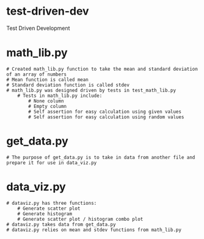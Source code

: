 # test-driven-dev
Test Driven Development

# math_lib.py
    # Created math_lib.py function to take the mean and standard deviation of an array of numbers
    # Mean function is called mean
    # Standard deviation function is called stdev
    # math_lib.py was designed driven by tests in test_math_lib.py
        # Tests in math_lib.py include:
            # None column
            # Empty column
            # Self assertion for easy calculation using given values
            # Self assertion for easy calculation using random values

# get_data.py
    # The purpose of get_data.py is to take in data from another file and prepare it for use in data_viz.py
    
# data_viz.py
    # dataviz.py has three functions:
        # Generate scatter plot
        # Generate histogram
        # Generate scatter plot / histogram combo plot
    # dataviz.py takes data from get_data.py
    # dataviz.py relies on mean and stdev functions from math_lib.py
    

